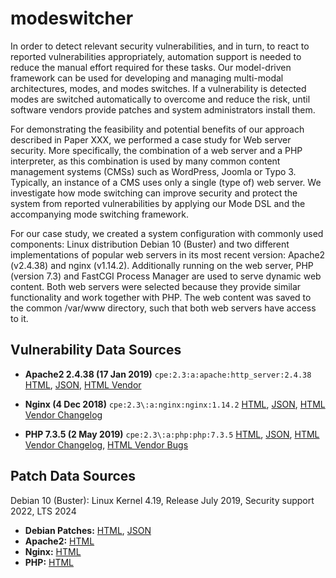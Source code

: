 # modeswitcher

In order to detect relevant security vulnerabilities, and in turn, to react to reported vulnerabilities appropriately, automation support is needed to reduce the manual effort required for these tasks.
Our model-driven framework can be used for developing and managing multi-modal architectures, modes, and modes switches. If a vulnerability is detected modes are switched automatically to overcome and reduce the risk, until software vendors provide patches and system administrators install them.

For demonstrating the feasibility and potential benefits of our approach described in Paper XXX, we performed a case study for Web server security. More specifically, the combination of a web server and a PHP interpreter, as this combination is used by many common content management systems (CMSs) such as WordPress, Joomla or Typo 3.
Typically, an instance of a CMS uses only a single (type of) web server. We investigate how mode switching can improve security and protect the system from reported vulnerabilities by applying our Mode DSL and the accompanying mode switching framework.

For our case study, we created a system configuration with commonly used components: Linux distribution Debian 10 (Buster) and two different implementations of popular web servers in its most recent version: Apache2 (v2.4.38) and nginx (v1.14.2).
Additionally running on the web server, PHP (version 7.3) and FastCGI Process Manager are used to serve dynamic web content. Both web servers were selected because they provide similar functionality and work together with PHP. The web content was saved to the common /var/www directory, such that both web servers have access to it.

## Vulnerability Data Sources
* **Apache2 2.4.38 (17 Jan 2019)** `cpe:2.3:a:apache:http_server:2.4.38` [HTML](https://nvd.nist.gov/vuln/search/results?adv_search=true&query=cpe:2.3:a:apache:http_server:2.4.38), [JSON](https://services.nvd.nist.gov/rest/json/cpes/1.0?cpeMatchString=cpe:2.3:a:apache:http_server:2.4.38:*:*:*:*:*:*:*&addOns=cves), [HTML Vendor](https://httpd.apache.org/security/vulnerabilities_24.html)

* **Nginx (4 Dec 2018)** `cpe:2.3\:a:nginx:nginx:1.14.2`
[HTML](https://nvd.nist.gov/vuln/search/results?adv_search=true&query=cpe:2.3:a:nginx:nginx:1.14.2), [JSON](https://services.nvd.nist.gov/rest/json/cpes/1.0?cpeMatchString=cpe:2.3:a:nginx:nginx:1.14.2:*:*:*:*:*:*:*&addOns=cves), [HTML Vendor Changelog](https://nginx.org/en/CHANGES-1.16)

* **PHP 7.3.5 (2 May 2019)** `cpe:2.3\:a:php:php:7.3.5`
[HTML](https://nvd.nist.gov/vuln/search/results?adv_search=true&query=cpe:2.3:a:php:php:7.3.5), [JSON](https://services.nvd.nist.gov/rest/json/cpes/1.0?cpeMatchString=cpe:2.3:a:php:php:7.3.5:*:*:*:*:*:*:*&addOns=cves), [HTML Vendor Changelog](https://www.php.net/ChangeLog-7.php#PHP_7_3), [HTML Vendor Bugs](https://bugs.php.net)

## Patch Data Sources
Debian 10 (Buster): Linux Kernel 4.19, Release July 2019, Security support 2022, LTS 2024

* **Debian Patches:** [HTML](https://security-tracker.debian.org/tracker/), [JSON](https://security-tracker.debian.org/tracker/data/json)
* **Apache2:** [HTML](https://security-tracker.debian.org/tracker/source-package/apache2)
* **Nginx:** [HTML](https://security-tracker.debian.org/tracker/source-package/nginx)
* **PHP:** [HTML](https://security-tracker.debian.org/tracker/source-package/php7.3)
